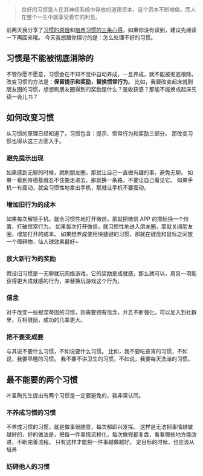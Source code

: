 >良好的习惯是人在其神经系统中存放的道德资本，这个资本不断增值，而人在整个一生中就享受着它的利息。

前两天我分享了[习惯的原理](http://www.jianshu.com/p/3525376f7a92)和[培养习惯的三条心得](http://www.jianshu.com/p/1cf402524a0a)，如果你没有读到，建议先阅读一下再回来哦。
今天我想跟你探讨的是：怎么处理不好的习惯。

## 习惯是不能被彻底消除的
不管你愿不愿意，习惯会在不知不觉中自动养成，一旦养成，就不能被彻底根除。
改变习惯的方法是：**保留提示和奖励，替换惯常行为**。
比如，我要改变起床就刷朋友圈的习惯，想想刷朋友圈得到的奖励是什么？是收获感？那能不能换成起床先读一会儿书？

## 如何改变习惯
从习惯的原理已经知道了，习惯包含：提示、惯常行为和奖励三部分。
那改变习惯也得从这三方面入手。

### 避免提示出现
如果感到无聊的时候，就刷朋友圈。那就让自己一直做有趣的事，避免无聊。
如果一看到肯德基就忍不住要走进去，那就换一条路，不要让自己看见它。
如果手机一有震动，就会习惯性地拿出手机，那就让手机不要震动。

### 增加旧行为的成本
如果每次解锁手机，就会习惯性地打开微信，那就把微信 APP 的图标换一个位置，打破惯常行为。
如果每次打开微信，就习惯性地进入朋友圈，那就关闭朋友圈，增加打开的成本。
如果想养成使用快捷键的习惯，那就在键盘和鼠标之间放一个障碍物，仙人球效果最好~

### 放大新行为的奖励
假设旧习惯是一无聊就玩网络游戏，它的奖励是成就感，那么就可以，用另一项能获得更大成就感的行为，来替换玩游戏这个行为。

### 信念
对于改变一些根深蒂固的习惯，则需要拥有信念，并且不断强化。可以加入到社群里，互相鼓励，成功的几率更大。

### 把不要变成要
与其说不要什么习惯，不如说要什么习惯。
比如，我不要吃夜宵的习惯，不如说，我要早睡的习惯。
我不要不讲卫生的习惯，不如说，我要每天洗澡的习惯。

## 最不能要的两个习惯
叶圣陶先生提出有两个习惯是一定要避免的，我非常认同。
### 不养成习惯的习惯
不养成习惯的习惯，就是做事很随意，每次都即兴发挥。
这样是无法把事情越做越好的，好的做法是，把每一件事情流程化，每次做完都复盘，看看哪些地方能改进，不断完善流程。
只有这样才能把一件事越做越好。
定目标的时候，也应该从培养
### 妨碍他人的习惯